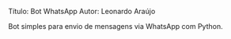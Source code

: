 Título: Bot WhatsApp
Autor: Leonardo Araújo

Bot simples para envio de mensagens via WhatsApp com Python.


